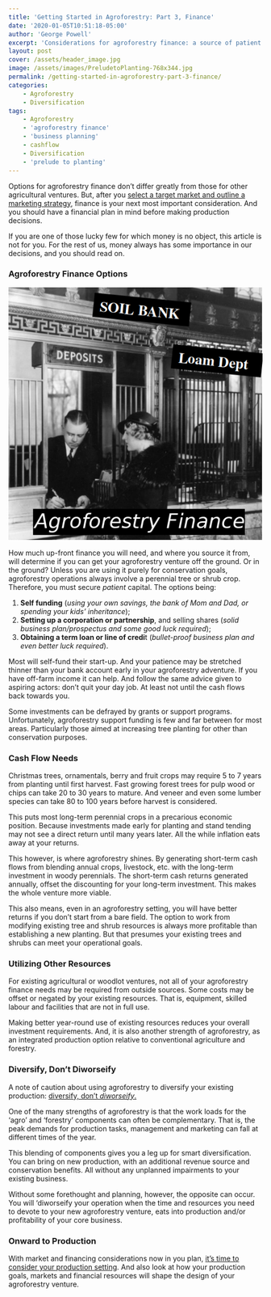 ```yaml
---
title: 'Getting Started in Agroforestry: Part 3, Finance'
date: '2020-01-05T10:51:18-05:00'
author: 'George Powell'
excerpt: 'Considerations for agroforestry finance: a source of patient capital, mapping out cash flow needs and matching them to crop maturation, making full use of existing investments, and diversify, don''t diworseify.'
layout: post
cover: /assets/header_image.jpg
image: /assets/images/PreludetoPlanting-768x344.jpg
permalink: /getting-started-in-agroforestry-part-3-finance/
categories:
    - Agroforestry
    - Diversification
tags:
    - Agroforestry
    - 'agroforestry finance'
    - 'business planning'
    - cashflow
    - Diversification
    - 'prelude to planting'
---
```


Options for agroforestry finance don’t differ greatly from those for other agricultural ventures. But, after you [select a target market and outline a marketing strategy](https://agforinsight.com/getting-started-in-agroforestry-part-2-markets/), finance is your next most important consideration. And you should have a financial plan in mind before making production decisions.

If you are one of those lucky few for which money is no object, this article is not for you. For the rest of us, money always has some importance in our decisions, and you should read on.

### Agroforestry Finance Options

![Prelude to Planting](/assets/images/AgroforestryFinance.jpg)

How much up-front finance you will need, and where you source it from, will determine if you can get your agroforestry venture off the ground. Or in the ground? Unless you are using it purely for conservation goals, agroforestry operations always involve a perennial tree or shrub crop. Therefore, you must secure *patient* capital. The options being:

1. **Self funding** (*using your own savings, the bank of Mom and Dad, or spending your kids’ inheritance*);
2. **Setting up a corporation or partnership**, and selling shares (*solid business plan/prospectus and some good luck required*);
3. **Obtaining a term loan or line of credi**t (*bullet-proof business plan and even better luck required*).

Most will self-fund their start-up. And your patience may be stretched thinner than your bank account early in your agroforestry adventure. If you have off-farm income it can help. And follow the same advice given to aspiring actors: don’t quit your day job. At least not until the cash flows back towards you.

Some investments can be defrayed by grants or support programs. Unfortunately, agroforestry support funding is few and far between for most areas. Particularly those aimed at increasing tree planting for other than conservation purposes.

### Cash Flow Needs

Christmas trees, ornamentals, berry and fruit crops may require 5 to 7 years from planting until first harvest. Fast growing forest trees for pulp wood or chips can take 20 to 30 years to mature. And veneer and even some lumber species can take 80 to 100 years before harvest is considered.

This puts most long-term perennial crops in a precarious economic position. Because investments made early for planting and stand tending may not see a direct return until many years later. All the while inflation eats away at your returns.

This however, is where agroforestry shines. By generating short-term cash flows from blending annual crops, livestock, etc. with the long-term investment in woody perennials. The short-term cash returns generated annually, offset the discounting for your long-term investment. This makes the whole venture more viable.

This also means, even in an agroforestry setting, you will have better returns if you don’t start from a bare field. The option to work from modifying existing tree and shrub resources is always more profitable than establishing a new planting. But that presumes your existing trees and shrubs can meet your operational goals.

### Utilizing Other Resources

For existing agricultural or woodlot ventures, not all of your agroforestry finance needs may be required from outside sources. Some costs may be offset or negated by your existing resources. That is, equipment, skilled labour and facilities that are not in full use.

Making better year-round use of existing resources reduces your overall investment requirements. And, it is also another strength of agroforestry, as an integrated production option relative to conventional agriculture and forestry.

### Diversify, Don’t Diworseify

A note of caution about using agroforestry to diversify your existing production: [diversify, don’t *diworseify*.](https://agforinsight.com/diversify-dont-diworseify/)

One of the many strengths of agroforestry is that the work loads for the ‘agro’ and ‘forestry’ components can often be complementary. That is, the peak demands for production tasks, management and marketing can fall at different times of the year.

This blending of components gives you a leg up for smart diversification. You can bring on new production, with an additional revenue source and conservation benefits. All without any unplanned impairments to your existing business.

Without some forethought and planning, however, the opposite can occur. You will ‘diworseify your operation when the time and resources you need to devote to your new agroforestry venture, eats into production and/or profitability of your core business.

### Onward to Production

With market and financing considerations now in you plan, [it’s time to consider your production setting](https://agforinsight.com/getting-started-in-agroforestry-part-4-production-setting/). And also look at how your production goals, markets and financial resources will shape the design of your agroforestry venture.
